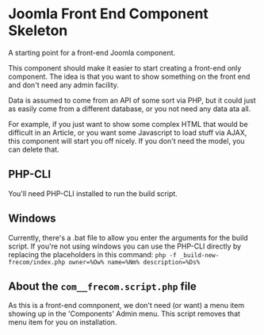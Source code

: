 Joomla Front End Component Skeleton
===================================

A starting point for a front-end Joomla component.

This component should make it easier to start creating a front-end only component.
The idea is that you want to show something on the front end and don't need any admin facility.

Data is assumed to come from an API of some sort via PHP, but it could just as easily come from a different database, or you not need any data ata all.

For example, if you just want to show some complex HTML that would be difficult in an Article, or you want some Javascript to load stuff via AJAX, this component will start you off nicely.
If you don't need the model, you can delete that.


PHP-CLI
-------

You'll need PHP-CLI installed to run the build script.


Windows
-------

Currently, there's a .bat file to allow you enter the arguments for the build script.
If you're not using windows you can use the PHP-CLI directly by replacing the placeholders in this command:
`php -f _build-new-frecom/index.php owner=%Ow% name=%Nm% description=%Ds%`


About the `com__frecom.script.php` file
-----------------------------------------

As this is a front-end comnponent, we don't need (or want) a menu item showing up in the 'Components' Admin menu.
This script removes that menu item for you on installation.